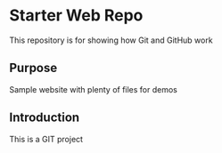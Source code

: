 # Starter Web Repo

This repository is for showing how Git and GitHub work

## Purpose

Sample website with plenty of files for demos

## Introduction
This is a GIT project
